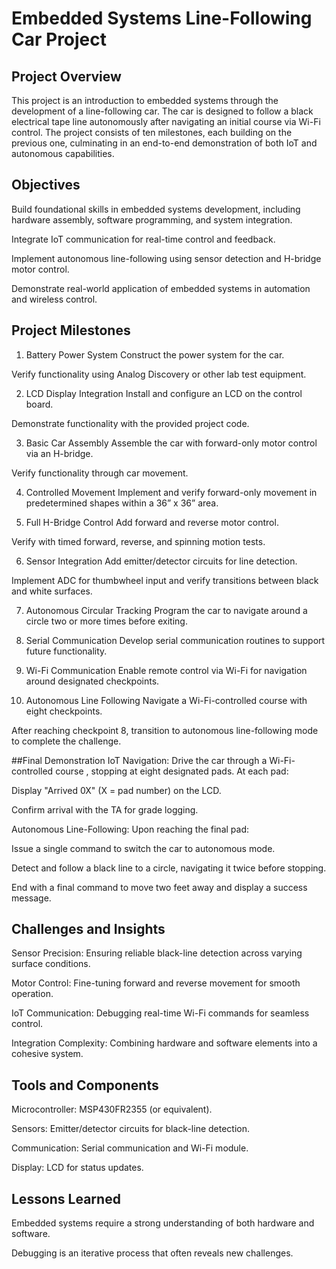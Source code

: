 # Embedded Systems Line-Following Car Project
## Project Overview
This project is an introduction to embedded systems through the development of a line-following car. The car is designed to follow a black electrical tape line autonomously after navigating an initial course via Wi-Fi control. The project consists of ten milestones, each building on the previous one, culminating in an end-to-end demonstration of both IoT and autonomous capabilities.

## Objectives
Build foundational skills in embedded systems development, including hardware assembly, software programming, and system integration.

Integrate IoT communication for real-time control and feedback.

Implement autonomous line-following using sensor detection and H-bridge motor control.

Demonstrate real-world application of embedded systems in automation and wireless control.

## Project Milestones
1. Battery Power System
Construct the power system for the car.

Verify functionality using Analog Discovery or other lab test equipment.

2. LCD Display Integration
Install and configure an LCD on the control board.

Demonstrate functionality with the provided project code.

3. Basic Car Assembly
Assemble the car with forward-only motor control via an H-bridge.

Verify functionality through car movement.

4. Controlled Movement
Implement and verify forward-only movement in predetermined shapes within a 36” x 36” area.

5. Full H-Bridge Control
Add forward and reverse motor control.

Verify with timed forward, reverse, and spinning motion tests.

6. Sensor Integration
Add emitter/detector circuits for line detection.

Implement ADC for thumbwheel input and verify transitions between black and white surfaces.

7. Autonomous Circular Tracking
Program the car to navigate around a circle two or more times before exiting.

8. Serial Communication
Develop serial communication routines to support future functionality.

9. Wi-Fi Communication
Enable remote control via Wi-Fi for navigation around designated checkpoints.

10. Autonomous Line Following
Navigate a Wi-Fi-controlled course with eight checkpoints.

After reaching checkpoint 8, transition to autonomous line-following mode to complete the challenge.

##Final Demonstration
IoT Navigation: Drive the car through a Wi-Fi-controlled course , stopping at eight designated pads. At each pad:

Display "Arrived 0X" (X = pad number) on the LCD.

Confirm arrival with the TA for grade logging.

Autonomous Line-Following: Upon reaching the final pad:

Issue a single command to switch the car to autonomous mode.

Detect and follow a black line to a circle, navigating it twice before stopping.

End with a final command to move two feet away and display a success message.

## Challenges and Insights
Sensor Precision: Ensuring reliable black-line detection across varying surface conditions.

Motor Control: Fine-tuning forward and reverse movement for smooth operation.

IoT Communication: Debugging real-time Wi-Fi commands for seamless control.

Integration Complexity: Combining hardware and software elements into a cohesive system.

## Tools and Components
Microcontroller: MSP430FR2355 (or equivalent).

Sensors: Emitter/detector circuits for black-line detection.

Communication: Serial communication and Wi-Fi module.

Display: LCD for status updates.

## Lessons Learned
Embedded systems require a strong understanding of both hardware and software.

Debugging is an iterative process that often reveals new challenges.
